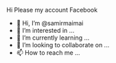 




Hi
Please my account Facebook
- 👋 Hi, I’m @samirmaimai
- 👀 I’m interested in ...
- 🌱 I’m currently learning ...
- 💞️ I’m looking to collaborate on ...
- 📫 How to reach me ...

<!---
samirmaimai/samirmaimai is a ✨ special ✨ repository because its `README.md` (this file) appears on your GitHub profile.
You can click the Preview link to take a look at your changes.
--->
